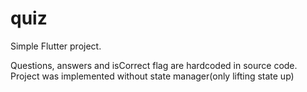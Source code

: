 # quiz

Simple Flutter project.

Questions, answers and isCorrect flag are hardcoded in source code.
Project was implemented without state manager(only lifting state up)
